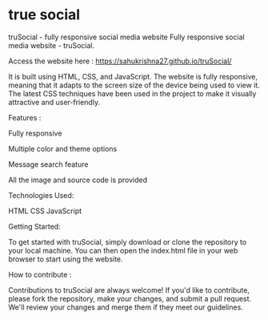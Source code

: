 # true social
truSocial - fully responsive social media website
Fully responsive social media website - truSocial.

Access the website here : https://sahukrishna27.github.io/truSocial/

It is built using HTML, CSS, and JavaScript. The website is fully responsive, meaning that it adapts to the screen size of the device being used to view it. The latest CSS techniques have been used in the project to make it visually attractive and user-friendly.

Features :

Fully responsive

Multiple color and theme options

Message search feature

All the image and source code is provided

Technologies Used:

HTML CSS JavaScript

Getting Started:

To get started with truSocial, simply download or clone the repository to your local machine. You can then open the index.html file in your web browser to start using the website.

How to contribute :

Contributions to truSocial are always welcome! If you'd like to contribute, please fork the repository, make your changes, and submit a pull request. We'll review your changes and merge them if they meet our guidelines.
